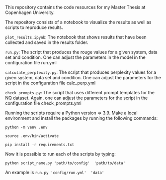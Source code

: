 This repository contains the code resources for my Master Thesis at Copenhagen University.

The repository consists of a notebook to visualize the results as well as scripts to reproduce results.

``plot_results.ipynb``:  The notebook that shows results that have been collected and saved in the results folder.


``run.py``:  The script that produces the rouge values for a given system, data set and condition. One can adjust the parameters in the model in the configuration file run.yml

``calculate_perplexity.py``:  The script that produces perplexity values for a given system, data set and condition. One can adjust the parameters for the script in the configuration file calc_perp.yml

``check_prompts.py``:  The script that uses different prompt templates for the NQ dataset. Again, one can adjust the parameters for the script in the configuration file check_prompts.yml

Running the scripts require a Python version => 3.9. Make a local environment and install the packages by running the following commands: 

``python -m venv .env``


``source .env/bin/activate``

``pip install -r requirements.txt``

Now it is possible to run each of the scripts by typing:

``python script_name.py 'path/to/config'  'path/to/data'``

An example is 
``run.py 'config/run.yml'  'data'``
